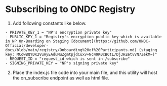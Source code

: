 # Subscribing to ONDC Registry

1. Add following constants like below.

```
- PRIVATE_KEY_1 = "NP's encryption private key"
- PUBLIC_KEY_1 = "Registry's encryption public key which is available in NP On-Boarding on Staging [document](https://github.com/ONDC-Official/developer-docs/blob/main/registry/Onboarding%20of%20Participants.md) (staging key: MCowBQYDK2VuAyEAduMuZgmtpjdCuxv+Nc49K0cB6tL/Dj3HZetvVN7ZekM=)" 
- REQUEST_ID = "request_id which is sent in /subscribe"
- SIGNING_PRIVATE_KEY = "NP's signing private key"
```

2. Place the index.js file code into your main file, and this utility will host the on_subscribe endpoint as well as html file.

